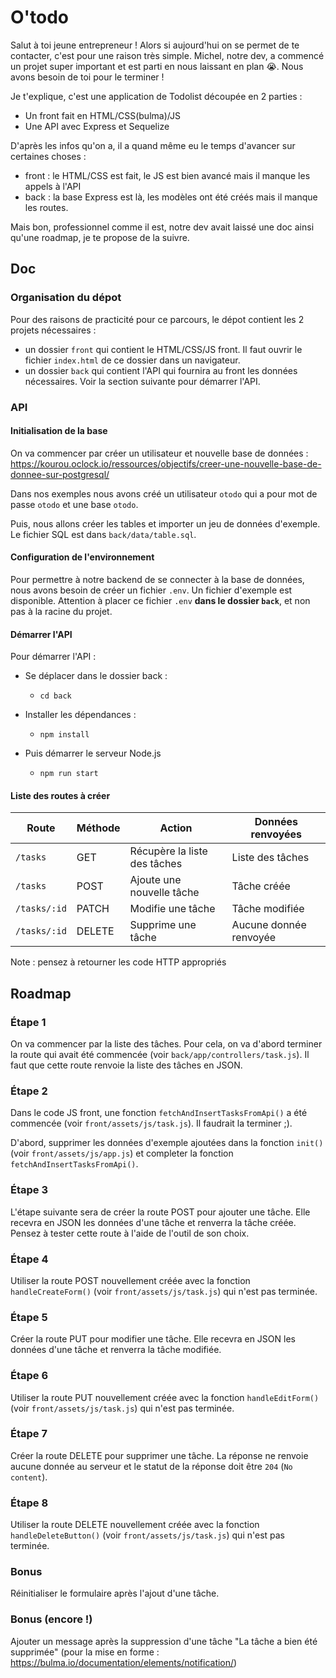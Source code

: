 # O'todo

Salut à toi jeune entrepreneur ! Alors si aujourd'hui on se permet de te contacter, c'est pour une raison très simple. Michel, notre dev, a commencé un projet super important et est parti en nous laissant en plan 😭. Nous avons besoin de toi pour le terminer !

Je t'explique, c'est une application de Todolist découpée en 2 parties :
- Un front fait en HTML/CSS(bulma)/JS
- Une API avec Express et Sequelize

D'après les infos qu'on a, il a quand même eu le temps d'avancer sur certaines choses :
- front : le HTML/CSS est fait, le JS est bien avancé mais il manque les appels à l'API
- back : la base Express est là, les modèles ont été créés mais il manque les routes.


Mais bon, professionnel comme il est, notre dev avait laissé une doc ainsi qu'une roadmap, je te propose de la suivre.

## Doc

### Organisation du dépot

Pour des raisons de practicité pour ce parcours, le dépot contient les 2 projets nécessaires : 
- un dossier `front` qui contient le HTML/CSS/JS front. Il faut ouvrir le fichier `index.html` de ce dossier dans un navigateur.
- un dossier `back` qui contient l'API qui fournira au front les données nécessaires. Voir la section suivante pour démarrer l'API.

### API

#### Initialisation de la base

On va commencer par créer un utilisateur et nouvelle base de données : https://kourou.oclock.io/ressources/objectifs/creer-une-nouvelle-base-de-donnee-sur-postgresql/

Dans nos exemples nous avons créé un utilisateur `otodo` qui a pour mot de passe `otodo` et une base `otodo`.

Puis, nous allons créer les tables et importer un jeu de données d'exemple. Le fichier SQL est dans `back/data/table.sql`.

#### Configuration de l'environnement

Pour permettre à notre backend de se connecter à la base de données, nous avons besoin de créer un fichier `.env`. Un fichier d'exemple est disponible. Attention à placer ce fichier `.env` **dans le dossier `back`**, et non pas à la racine du projet.

#### Démarrer l'API

Pour démarrer l'API : 

- Se déplacer dans le dossier back :
  - `cd back`

- Installer les dépendances : 
  - `npm install`

- Puis démarrer le serveur Node.js
  - `npm run start`

#### Liste des routes à créer


| Route        | Méthode | Action | Données renvoyées   |
---------------|---------|------------------------------|-----------------
| `/tasks`     | GET     | Récupère la liste des tâches | Liste des tâches
| `/tasks`     | POST    | Ajoute une nouvelle tâche    | Tâche créée
| `/tasks/:id` | PATCH     | Modifie une tâche            | Tâche modifiée
| `/tasks/:id` | DELETE  | Supprime une tâche           | Aucune donnée renvoyée

Note : pensez à retourner les code HTTP appropriés

## Roadmap

### Étape 1

On va commencer par la liste des tâches. Pour cela, on va d'abord terminer la route qui avait été commencée (voir `back/app/controllers/task.js`). Il faut que cette route renvoie la liste des tâches en JSON.

### Étape 2

Dans le code JS front, une fonction `fetchAndInsertTasksFromApi()` a été commencée (voir `front/assets/js/task.js`). Il faudrait la terminer ;).

D'abord, supprimer les données d'exemple ajoutées dans la fonction `init()` (voir `front/assets/js/app.js`) et completer la fonction `fetchAndInsertTasksFromApi()`.

### Étape 3

L'étape suivante sera de créer la route POST pour ajouter une tâche. Elle recevra en JSON les données d'une tâche et renverra la tâche créée.
Pensez à tester cette route à l'aide de l'outil de son choix.

### Étape 4

Utiliser la route POST nouvellement créée avec la fonction `handleCreateForm()` (voir `front/assets/js/task.js`) qui n'est pas terminée.

### Étape 5

Créer la route PUT pour modifier une tâche. Elle recevra en JSON les données d'une tâche et renverra la tâche modifiée.

### Étape 6

Utiliser la route PUT nouvellement créée avec la fonction `handleEditForm()` (voir `front/assets/js/task.js`) qui n'est pas terminée.

### Étape 7

Créer la route DELETE pour supprimer une tâche. La réponse ne renvoie aucune donnée au serveur et le statut de la réponse doit être `204` (`No content`).

### Étape 8

Utiliser la route DELETE nouvellement créée avec la fonction `handleDeleteButton()` (voir `front/assets/js/task.js`) qui n'est pas terminée.

### Bonus

Réinitialiser le formulaire après l'ajout d'une tâche.

### Bonus (encore !)
Ajouter un message après la suppression d'une tâche "La tâche a bien été supprimée" (pour la mise en forme : https://bulma.io/documentation/elements/notification/)
